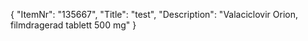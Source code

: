 {
  "ItemNr": "135667",
  "Title": "test",
  "Description": "Valaciclovir Orion, filmdragerad tablett 500 mg"
}